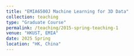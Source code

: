 ```yaml
---
title: "EMIA6500J Machine Learning for 3D Data"
collection: teaching
type: "Graduate Course"
permalink: /teaching/2015-spring-teaching-1
venue: "HKUST, EMIA"
date: 2025 Spring
location: "HK, China"
---
```

